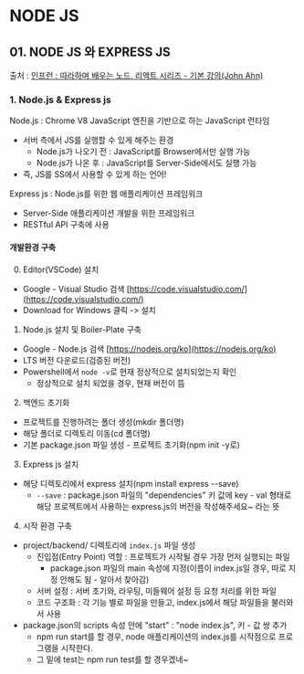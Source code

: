 # NODE JS

## 01. NODE JS 와 EXPRESS JS

출처 : [인프런 : 따라하며 배우는 노드, 리액트 시리즈 - 기본 강의(John Ahn)](https://www.inflearn.com/course/%EB%94%B0%EB%9D%BC%ED%95%98%EB%A9%B0-%EB%B0%B0%EC%9A%B0%EB%8A%94-%EB%85%B8%EB%93%9C-%EB%A6%AC%EC%95%A1%ED%8A%B8-%EA%B8%B0%EB%B3%B8/dashboard)

### 1. Node.js & Express js

Node.js : Chrome V8 JavaScript 엔진을 기반으로 하는 JavaScript 런타임

- 서버 측에서 JS를 실행할 수 있게 해주는 환경
  - Node.js가 나오기 전 : JavaScript를 Browser에서만 실행 가능
  - Node.js가 나온 후 : JavaScript를 Server-Side에서도 실행 가능
- 즉, JS를 SS에서 사용할 수 있게 하는 언어!

Express js : Node.js를 위한 웹 애플리케이션 프레임워크

- Server-Side 애플리케이션 개발을 위한 프레임워크
- RESTful API 구축에 사용

#### 개발환경 구축

0. Editor(VSCode) 설치

- Google - Visual Studio 검색 [https://code.visualstudio.com/](https://code.visualstudio.com/)
- Download for Windows 클릭 -> 설치

1. Node.js 설치 및 Boiler-Plate 구축

- Google - Node.js 검색 [https://nodejs.org/ko](https://nodejs.org/ko)
- LTS 버전 다운로드(검증된 버전)
- Powershell에서 `node -v`로 현재 정상적으로 설치되었는지 확인
  - 정상적으로 설치 되었을 경우, 현재 버전이 뜸

2. 백엔드 초기화

- 프로젝트를 진행하려는 폴더 생성(mkdir 폴더명)
- 해당 폴더로 디렉토리 이동(cd 폴더명)
- 기본 package.json 파일 생성 - 프로젝트 초기화(npm init -y로)

3. Express js 설치

- 해당 디렉토리에서 express 설치(npm install express --save)
  - `--save` : package.json 파일의 "dependencies" 키 값에 key - val 형태로 해당 프로젝트에서 사용하는 express.js의 버전을 작성해주세요~ 라는 뜻

4. 시작 환경 구축

- project/backend/ 디렉토리에 `index.js` 파일 생성
  - 진입점(Entry Point) 역할 : 프로젝트가 시작될 경우 가장 먼저 실행되는 파일
    - package.json 파일의 main 속성에 지정(이름이 index.js일 경우, 따로 지정 안해도 됨 - 알아서 찾아감)
  - 서버 설정 : 서버 초기와, 라우팅, 미들웨어 설정 등 요청 처리를 위한 파일
  - 코드 구조화 : 각 기능 별로 파일을 만들고, index.js에서 해당 파일들을 불러와서 사용
- package.json의 scripts 속성 안에 "start" : "node index.js", 키 - 값 쌍 추가
  - npm run start를 할 경우, node 애플리케이션의 index.js를 시작점으로 프로그램을 시작한다.
  - 그 밑에 test는 npm run test를 할 경우겠네~
